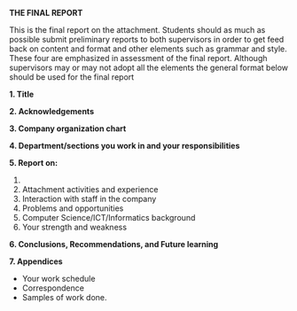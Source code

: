 

**THE FINAL REPORT**

This is the final report on the attachment.  Students should as much as possible submit preliminary reports to both supervisors in order to get feed back on content and format and other elements such as grammar and style.  These four are emphasized in assessment of the final report.  Although supervisors may or may not adopt all the elements the general format below should be used for the final report

**1.  Title**

**2.  Acknowledgements**

**3.  Company organization chart**

**4.  Department/sections you work in and your responsibilities**

**5.  Report on:**

1.
  1. Attachment activities and experience
  2. Interaction with staff in the company
  3. Problems and opportunities
  4. Computer Science/ICT/Informatics background
  5. Your strength and weakness

**6.        Conclusions, Recommendations, and Future learning**

**7.        Appendices**

- Your work schedule
- Correspondence
- Samples of work done.

